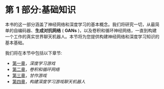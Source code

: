 

# 第 1 部分:基础知识

本书的这一部分涵盖了神经网络和深度学习的基本概念。我们将研究一切，从最简单的自编码器、**生成对抗网络** ( **GANs** )，以及卷积和循环神经网络，一直到构建一个工作的真实世界聊天机器人。本节将为您提供构建神经网络和深度学习知识的基本基础。

我们将在本节中包括以下章节:

*   [第一章](108dd4cb-0332-4f3b-963b-fbfb49f2c8f0.xhtml)，*深度学习游戏*
*   [第二章](391f7c79-537a-4c1d-bb92-e517097cd4d8.xhtml)，*卷积和循环网络*
*   [第三章](cb51d15b-9855-47e2-8e45-f74a115ebfa8.xhtml)，*甘作游戏*
*   [第四章](a8e699ff-c668-4601-842d-4c6e06c47a61.xhtml)，*构建深度学习游戏聊天机器人*